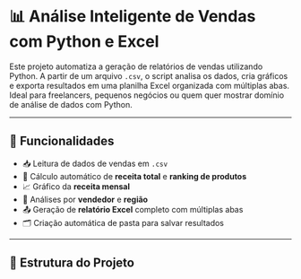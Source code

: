 # 📊 Análise Inteligente de Vendas com Python e Excel

Este projeto automatiza a geração de relatórios de vendas utilizando Python. A partir de um arquivo `.csv`, o script analisa os dados, cria gráficos e exporta resultados em uma planilha Excel organizada com múltiplas abas. Ideal para freelancers, pequenos negócios ou quem quer mostrar domínio de análise de dados com Python.

---

## 🚀 Funcionalidades

- 📥 Leitura de dados de vendas em `.csv`
- 🧮 Cálculo automático de **receita total** e **ranking de produtos**
- 📈 Gráfico da **receita mensal**
- 💼 Análises por **vendedor** e **região**
- 📤 Geração de **relatório Excel** completo com múltiplas abas
- 🗂️ Criação automática de pasta para salvar resultados

---

## 📁 Estrutura do Projeto

